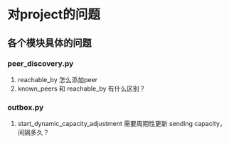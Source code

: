 # 对project的问题




## 各个模块具体的问题

### peer_discovery.py
1. reachable_by 怎么添加peer
2. known_peers 和 reachable_by 有什么区别？


### outbox.py
1. start_dynamic_capacity_adjustment 需要周期性更新 sending capacity，间隔多久？